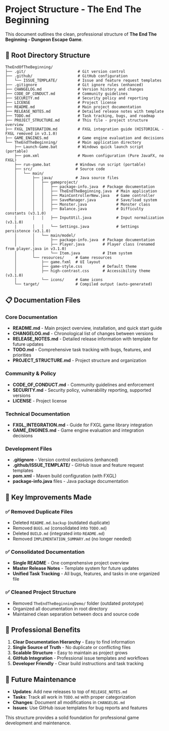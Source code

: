 # Project Structure - The End The Beginning

This document outlines the clean, professional structure of **The End The Beginning - Dungeon Escape Game**.

## 📁 Root Directory Structure

```
TheEndOfTheBeginning/
├── .git/                       # Git version control
├── .github/                    # GitHub configuration
│   └── ISSUE_TEMPLATE/         # Issue and feature request templates
├── .gitignore                  # Git ignore rules (enhanced)
├── CHANGELOG.md                # Version history and changes
├── CODE_OF_CONDUCT.md          # Community guidelines
├── SECURITY.md                 # Security policy and reporting
├── LICENSE                     # Project license
├── README.md                   # Main project documentation
├── RELEASE_NOTES.md            # Detailed release notes with template
├── TODO.md                     # Task tracking, bugs, and roadmap
├── PROJECT_STRUCTURE.md        # This file - project structure overview
├── FXGL_INTEGRATION.md         # FXGL integration guide (HISTORICAL - FXGL removed in v3.1.0)
├── GAME_ENGINES.md             # Game engine evaluation and decisions
└── TheEndTheBeginning/         # Main application directory
    ├── Launch-Game.bat         # Windows quick launch script (portable)
    ├── pom.xml                 # Maven configuration (Pure JavaFX, no FXGL)
    ├── run-game.bat           # Windows run script (portable)
    ├── src/                   # Source code
    │   └── main/
    │       ├── java/          # Java source files
    │       │   ├── gameproject/
    │       │   │   ├── package-info.java  # Package documentation
    │       │   │   ├── TheEndTheBeginning.java  # Main application
    │       │   │   ├── MainControllerNew.java   # Game controller
    │       │   │   ├── SaveManager.java         # Save/load system
    │       │   │   ├── Monster.java             # Monster class
    │       │   │   ├── Balance.java             # Difficulty constants (v3.1.0)
    │       │   │   ├── InputUtil.java           # Input normalization (v3.1.0)
    │       │   │   └── Settings.java            # Settings persistence (v3.1.0)
    │       │   └── main/model/
    │       │       ├── package-info.java  # Package documentation
    │       │       ├── Player.java        # Player class (renamed from player.java in v3.1.0)
    │       │       └── Item.java          # Item system
    │       └── resources/     # Game resources
    │           ├── game.fxml  # UI layout
    │           ├── game-style.css         # Default theme
    │           ├── high-contrast.css      # Accessibility theme (v3.1.0)
    │           └── icons/     # Game icons
    └── target/                # Compiled output (auto-generated)
```

## 📋 Documentation Files

### Core Documentation
- **README.md** - Main project overview, installation, and quick start guide
- **CHANGELOG.md** - Chronological list of changes between versions
- **RELEASE_NOTES.md** - Detailed release information with template for future updates
- **TODO.md** - Comprehensive task tracking with bugs, features, and priorities
- **PROJECT_STRUCTURE.md** - Project structure and organization

### Community & Policy
- **CODE_OF_CONDUCT.md** - Community guidelines and enforcement
- **SECURITY.md** - Security policy, vulnerability reporting, supported versions
- **LICENSE** - Project license

### Technical Documentation
- **FXGL_INTEGRATION.md** - Guide for FXGL game library integration
- **GAME_ENGINES.md** - Game engine evaluation and integration decisions

### Development Files
- **.gitignore** - Version control exclusions (enhanced)
- **.github/ISSUE_TEMPLATE/** - GitHub issue and feature request templates
- **pom.xml** - Maven build configuration (with FXGL)
- **package-info.java** files - Java package documentation

## 🎯 Key Improvements Made

### ✅ Removed Duplicate Files
- Deleted `README.md.backup` (outdated duplicate)
- Removed `BUGS.md` (consolidated into `TODO.md`)
- Deleted `BUILD.md` (integrated into `README.md`)
- Removed `IMPLEMENTATION_SUMMARY.md` (no longer needed)

### ✅ Consolidated Documentation
- **Single README** - One comprehensive project overview
- **Master Release Notes** - Template system for future updates
- **Unified Task Tracking** - All bugs, features, and tasks in one organized file

### ✅ Cleaned Project Structure
- Removed `TheEndTheBeginningDemo/` folder (outdated prototype)
- Organized all documentation in root directory
- Maintained clean separation between docs and source code

## 🚀 Professional Benefits

1. **Clear Documentation Hierarchy** - Easy to find information
2. **Single Source of Truth** - No duplicate or conflicting files
3. **Scalable Structure** - Easy to maintain as project grows
4. **GitHub Integration** - Professional issue templates and workflows
5. **Developer Friendly** - Clear build instructions and task tracking

## 📝 Future Maintenance

- **Updates**: Add new releases to top of `RELEASE_NOTES.md`
- **Tasks**: Track all work in `TODO.md` with proper categorization
- **Changes**: Document all modifications in `CHANGELOG.md`
- **Issues**: Use GitHub issue templates for bug reports and features

This structure provides a solid foundation for professional game development and maintenance.